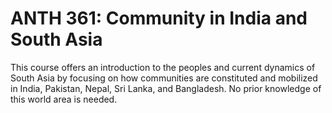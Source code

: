 # ANTH 361: Community in India and South Asia

This course offers an introduction to the peoples and current dynamics of South Asia by focusing on how communities are constituted and mobilized in India, Pakistan, Nepal, Sri Lanka, and Bangladesh. No prior knowledge of this world area is needed.